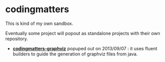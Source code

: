 codingmatters
=============

This is kind of my own sandbox.

Eventually some project will popout as standalone projects with their own repository. 

* [**codingmatters-graphviz**](https://github.com/nelt/codingmatters-graphviz) popuped out on 2013/09/07 : it uses fluent builders to guide the generation of graphviz files from java.
